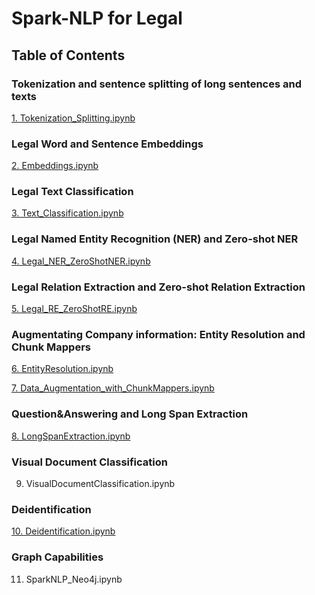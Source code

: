 # Spark-NLP for Legal

## Table of Contents

### Tokenization and sentence splitting of long sentences and texts
[1. Tokenization_Splitting.ipynb](https://github.com/JohnSnowLabs/spark-nlp-workshop/blob/master/tutorials/Certification_Trainings/Legal/1.Tokenization_Splitting.ipynb)

### Legal Word and Sentence Embeddings
[2. Embeddings.ipynb](https://github.com/JohnSnowLabs/spark-nlp-workshop/blob/master/tutorials/Certification_Trainings/Legal/2.Embeddings.ipynb)

### Legal Text Classification
[3. Text_Classification.ipynb](https://github.com/JohnSnowLabs/spark-nlp-workshop/blob/master/tutorials/Certification_Trainings/Legal/3.Text_Classification.ipynb)

### Legal Named Entity Recognition (NER) and Zero-shot NER
[4. Legal_NER_ZeroShotNER.ipynb](https://github.com/JohnSnowLabs/spark-nlp-workshop/blob/master/tutorials/Certification_Trainings/Legal/4.Legal_NER_ZeroShotNER.ipynb)

### Legal Relation Extraction and Zero-shot Relation Extraction
[5. Legal_RE_ZeroShotRE.ipynb](https://github.com/JohnSnowLabs/spark-nlp-workshop/blob/master/tutorials/Certification_Trainings/Legal/5.Legal_RE_ZeroShotRE.ipynb)

### Augmentating Company information: Entity Resolution and Chunk Mappers
[6. EntityResolution.ipynb](https://github.com/JohnSnowLabs/spark-nlp-workshop/blob/master/tutorials/Certification_Trainings/Legal/6.EntityResolution.ipynb)

[7. Data_Augmentation_with_ChunkMappers.ipynb](https://github.com/JohnSnowLabs/spark-nlp-workshop/blob/master/tutorials/Certification_Trainings/Legal/7.Data_Augmentation_with_ChunkMappers.ipynb)

### Question&Answering and Long Span Extraction
[8. LongSpanExtraction.ipynb](https://github.com/JohnSnowLabs/spark-nlp-workshop/blob/master/tutorials/Certification_Trainings/Legal/8.Long_Span_Extraction.ipynb)

### Visual Document Classification
9. VisualDocumentClassification.ipynb

### Deidentification
[10. Deidentification.ipynb](https://github.com/JohnSnowLabs/spark-nlp-workshop/blob/master/tutorials/Certification_Trainings/Legal/10.Deidentification.ipynb)

### Graph Capabilities
11. SparkNLP_Neo4j.ipynb

